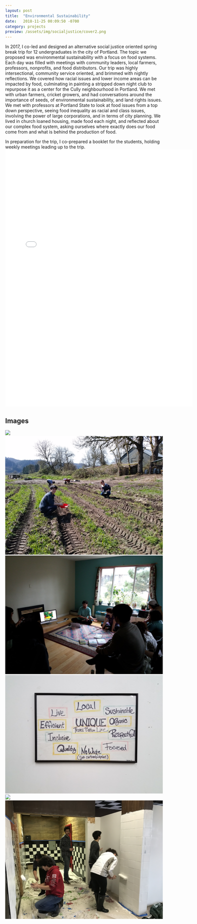 ```yaml
---
layout: post
title:  "Environmental Sustainability"
date:   2018-11-25 00:09:50 -0700
category: projects
preview: /assets/img/socialjustice/cover2.png
---
```


In 2017, I co-led and designed an alternative social justice oriented spring break trip for 12 undergraduates in the city of Portland. The topic we proposed was environmental sustainability with a focus on food systems. Each day was filled with meetings with community leaders, local farmers, professors, nonprofits, and food distributors. Our trip was highly intersectional, community service oriented, and brimmed with nightly reflections. We covered how racial issues and lower income areas can be impacted by food, culminating in painting a stripped down night club to repurpose it as a center for the Cully neighbourhood in Portland. We met with urban farmers, cricket growers, and had conversations around the importance of seeds, of environmental sustainability, and land rights issues. We met with professors at Portland State to look at food issues from a top down perspective, seeing food inequality as racial and class issues, involving the power of large corporations, and in terms of city planning. We lived in church loaned housing, made food each night, and reflected about our complex food system, asking ourselves where exactly does our food come from and what is behind the production of food.

In preparation for the trip, I co-prepared a booklet for the students, holding weekly meetings leading up to the trip.
<embed src="/assets/files/Environmental_Sustainability.pdf" width="600px" height="820px" />

## Images

<div class="gallery" data-columns="2">
    <img src="/assets/img/socialjustice/environment/1.JPG">
    <img src="/assets/img/socialjustice/environment/2.jpg">
    <img src="/assets/img/socialjustice/environment/3.jpg">
    <img src="/assets/img/socialjustice/environment/4.jpg">
    <img src="/assets/img/socialjustice/environment/5.JPG">
    <img src="/assets/img/socialjustice/environment/6.JPG">
</div>
